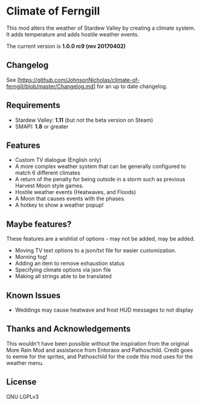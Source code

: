 # Climate of Ferngill

This mod alters the weather of Stardew Valley by creating a climate system. It adds temperature and adds hostile weather events. 

The current version is __1.0.0 rc9 (rev 20170402)__ 

## Changelog

See [https://github.com/JohnsonNicholas/climate-of-ferngill/blob/master/Changelog.md] for an up to date changelog.

## Requirements
* Stardew Valley: __1.11__ (but not the beta version on Steam)
* SMAPI: __1.8__ or greater

## Features
* Custom TV dialogue (English only)
* A more complex weather system that can be generally configured to match 6 different climates
* A return of the penalty for being outside in a storm such as previous Harvest Moon style games.
* Hostile weather events (Heatwaves, and Floods)
* A Moon that causes events with the phases.
* A hotkey to show a weather popup!

## Maybe features?

These features are a wishlist of options - may not be added, may be added.

* Moving TV text options to a json/txt file for easier customization.
* Morning fog!
* Adding an item to remove exhaustion status
* Specifying climate options via json file
* Making all strings able to be translated


## Known Issues

* Weddings may cause heatwave and frost HUD messages to not display



## Thanks and Acknowledgements

This wouldn't have been possible without the inspiration from the original More Rain Mod and assistance from Entoraox and 
Pathoschild. Credit goes to eemie for the sprites, and Pathoschild for the code this mod uses for the weather menu.

## License

GNU LGPLv3